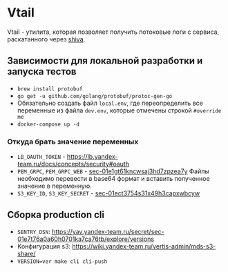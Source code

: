 # Vtail

Vtail - утилита, которая позволяет получить потоковые логи с сервиса, раскатанного через 
[shiva](https://github.com/YandexClassifieds/shiva).

## Зависимости для локальной разработки и запуска тестов
 - `brew install protobuf`
 - `go get -u github.com/golang/protobuf/protoc-gen-go`
 - Обязательно создать файл `local.env`, где переопределить все переменные из файла `dev.env`, которые отмечены строкой `#override me`
 - `docker-compose up -d`

### Откуда брать значение переменных
 - `LB_OAUTH_TOKEN` - https://lb.yandex-team.ru/docs/concepts/security#oauth
 - `PEM_GRPC`, `PEM_GRPC_WEB` - [sec-01e1gt61kncwsaj3hd7zpzea7y](https://yav.yandex-team.ru/secret/sec-01e1gt61kncwsaj3hd7zpzea7y/explore/versions)
   Файлы необходимо перевести в base64 формат и вставить полученное значение в переменную.
 - `S3_KEY_ID`, `S3_KEY_SECRET` - [sec-01ect3754s31x49h3capxwbcyw](https://yav.yandex-team.ru/secret/sec-01ect3754s31x49h3capxwbcyw/explore/versions)

## Сборка production cli
- `SENTRY_DSN`: https://yav.yandex-team.ru/secret/sec-01e7t76a0a60h0701ka7ca76tb/explore/versions
- Конфигурация s3: https://wiki.yandex-team.ru/vertis-admin/mds-s3-share/
- `VERSION=ver make cli cli-push`
